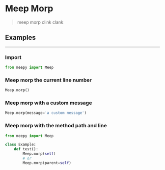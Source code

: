 # Meep Morp

>meep morp clink clank

## Examples
---

### Import
```python
from meepy import Meep
```

### Meep morp the current line number
```python
Meep.morp()
```

### Meep morp with a custom message
```python
Meep.morp(message='a custom message')
```

### Meep morp with the method path and line
```python
from meepy import Meep

class Example:
    def test():
        Meep.morp(self)
        # or
        Meep.morp(parent=self)
```
